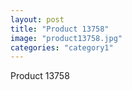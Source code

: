 ```yaml
---
layout: post
title: "Product 13758"
image: "product13758.jpg"
categories: "category1"
---
```

Product 13758
